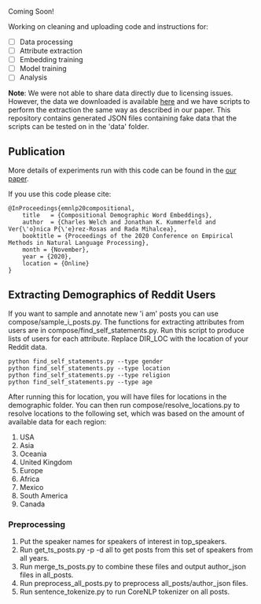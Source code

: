 Coming Soon!

Working on cleaning and uploading code and instructions for:
- [ ] Data processing
- [ ] Attribute extraction
- [ ] Embedding training
- [ ] Model training
- [ ] Analysis

**Note**: We were not able to share data directly due to licensing issues. However, the data we downloaded is available [here](https://www.reddit.com/r/datasets/comments/3bxlg7/i_have_every_publicly_available_reddit_comment/) and we have scripts to perform the extraction the same way as described in our paper. This repository contains generated JSON files containing fake data that the scripts can be tested on in the 'data' folder.

## Publication

More details of experiments run with this code can be found in the [our paper](https://arxiv.org/abs/2010.02986).

If you use this code please cite:

```
@InProceedings{emnlp20compositional,
    title   = {Compositional Demographic Word Embeddings},
    author  = {Charles Welch and Jonathan K. Kummerfeld and Ver{\'o}nica P{\'e}rez-Rosas and Rada Mihalcea},
    booktitle = {Proceedings of the 2020 Conference on Empirical Methods in Natural Language Processing},
    month = {November},
    year = {2020},
    location = {Online}
}
```

## Extracting Demographics of Reddit Users
If you want to sample and annotate new 'i am' posts you can use compose/sample_i_posts.py. The functions for extracting attributes from users are in compose/find_self_statements.py. Run this script to produce lists of users for each attribute. Replace DIR_LOC with the location of your Reddit data.

```
python find_self_statements.py --type gender
python find_self_statements.py --type location
python find_self_statements.py --type religion
python find_self_statements.py --type age
```

After running this for location, you will have files for locations in the demographic folder. You can then run compose/resolve_locations.py to resolve locations to the following set, which was based on the amount of available data for each region:
1. USA
2. Asia
3. Oceania
4. United Kingdom
5. Europe
6. Africa
7. Mexico
8. South America
9. Canada

### Preprocessing
1. Put the speaker names for speakers of interest in top_speakers.
2. Run get_ts_posts.py -p -d all to get posts from this set of speakers from all years.
3. Run merge_ts_posts.py to combine these files and output author_json files in all_posts.
4. Run preprocess_all_posts.py to preprocess all_posts/author_json files.
5. Run sentence_tokenize.py to run CoreNLP tokenizer on all posts.